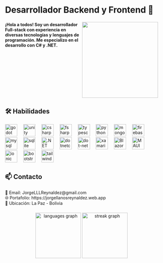 <h1 align="left">Desarrollador Backend y Frontend 👋</h1>

###

<img align="right" height="250" src="https://64.media.tumblr.com/4ac57db98021ffd3a4e6717dee097802/4ae47e59d4f3527b-fb/s500x750/62f2e9fefe4f607ee1543c58702dea229dcd4e63.gifv"  />

###

<h4 align="left">¡Hola a todos! Soy un desarrollador Full-stack con experiencia en diversas tecnologías y lenguajes de programación. Me especializo en el desarrollo con C# y .NET.</h4>

###

<br clear="both">

<h2 align="left">🛠 Habilidades</h2>

###

<div align="left">
  <img src="https://cdn.jsdelivr.net/gh/devicons/devicon/icons/godot/godot-original.svg" height="40" alt="godot logo"  />
  <img width="12" />
  <img src="https://cdn.jsdelivr.net/gh/devicons/devicon/icons/unity/unity-original.svg" height="40" alt="unity logo"  />
  <img width="12" />
  <img src="https://cdn.jsdelivr.net/gh/devicons/devicon/icons/csharp/csharp-original.svg" height="40" alt="csharp logo"  />
  <img width="12" />
  <img src="https://cdn.jsdelivr.net/gh/devicons/devicon/icons/fsharp/fsharp-original.svg" height="40" alt="fsharp logo"  />
  <img width="12" />
  <img src="https://cdn.jsdelivr.net/gh/devicons/devicon/icons/typescript/typescript-original.svg" height="40" alt="typescript logo"  />
  <img width="12" />
  <img src="https://cdn.jsdelivr.net/gh/devicons/devicon/icons/python/python-original.svg" height="40" alt="python logo"  />
  <img width="12" />
  <img src="https://cdn.jsdelivr.net/gh/devicons/devicon/icons/mongodb/mongodb-original.svg" height="40" alt="mongodb logo"  />
  <img width="12" />
  <img src="https://cdn.jsdelivr.net/gh/devicons/devicon/icons/firebase/firebase-plain.svg" height="40" alt="firebase logo"  />
  <img width="12" />
  <img src="https://cdn.jsdelivr.net/gh/devicons/devicon/icons/mysql/mysql-original.svg" height="40" alt="mysql logo"  />
  <img width="12" />
  <img src="https://cdn.jsdelivr.net/gh/devicons/devicon/icons/sqlite/sqlite-original.svg" height="40" alt="sqlite logo"  />
  <img width="12" />
  <img src="https://64.media.tumblr.com/7eac2ea39753db04532bd49613e4a934/92ac06fb876cc081-fc/s640x960/498e006b295dc0e7d9080587a524ca50a0cc65a6.pnj" alt=".NET" height="40"/>
  <img width="12" />
  <img src="https://cdn.jsdelivr.net/gh/devicons/devicon/icons/dotnetcore/dotnetcore-original.svg" height="40" alt="dotnetcore logo"  />
  <img width="12" />
  <img src="https://cdn.jsdelivr.net/gh/devicons/devicon/icons/dot-net/dot-net-original.svg" height="40" alt="dot-net logo"  />
  <img width="12" />
  <img src="https://cdn.jsdelivr.net/gh/devicons/devicon/icons/xamarin/xamarin-original.svg" height="40" alt="xamarin logo"  />
   <img width="12" />
  <img src="https://64.media.tumblr.com/ba72d1b10695810e772dbfe9ca810846/92ac06fb876cc081-ec/s1280x1920/bbde6732898540c547dce9c1b709f258f37b2e31.pnj" alt="Blazor" height="40" />
   <img width="12" />
   <img src="https://64.media.tumblr.com/c7aa281ba6647b8d16dabbd94b1cf901/92ac06fb876cc081-6f/s540x810/6a4b7881e26643d9fb2682df4449e46a93557a0e.pnj" alt="MAUI" height="40"/>
  <img width="12" />
  <img src="https://cdn.jsdelivr.net/gh/devicons/devicon/icons/ionic/ionic-original.svg" height="40" alt="ionic logo"  />
  <img width="12" />
  <img src="https://cdn.jsdelivr.net/gh/devicons/devicon/icons/bootstrap/bootstrap-original.svg" height="40" alt="bootstrap logo"  />
  <img width="12" />
  <img src="https://cdn.jsdelivr.net/gh/devicons/devicon/icons/tailwindcss/tailwindcss-original-wordmark.svg" height="40" alt="tailwindcss logo"  />
</div>

###

<h2 align="left">📫 Contacto</h2>

###

<p align="left">📧 Email: JorgeLLLReynaldez@gmail.com<br>🌐 Portafolio: https://jorgellanosreynaldez.web.app<br>📍 Ubicación: La Paz - Bolivia</p>

###

<div align="center">
  <img src="https://github-readme-stats.vercel.app/api/top-langs?username=JorgeLlanosReynaldez&locale=en&hide_title=false&layout=compact&card_width=320&langs_count=5&theme=dracula&hide_border=false&order=2" height="150" alt="languages graph"  />
  <img src="https://streak-stats.demolab.com?user=JorgeLlanosReynaldez&locale=en&mode=daily&theme=dracula&hide_border=false&border_radius=5&order=3" height="150" alt="streak graph"  />
</div>

###
